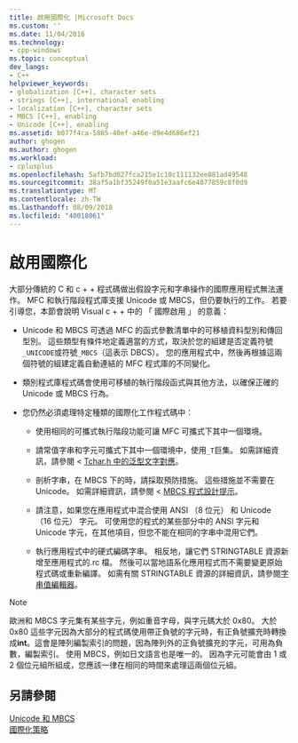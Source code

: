 ```yaml
---
title: 啟用國際化 |Microsoft Docs
ms.custom: ''
ms.date: 11/04/2016
ms.technology:
- cpp-windows
ms.topic: conceptual
dev_langs:
- C++
helpviewer_keywords:
- globalization [C++], character sets
- strings [C++], international enabling
- localization [C++], character sets
- MBCS [C++], enabling
- Unicode [C++], enabling
ms.assetid: b077f4ca-5865-40ef-a46e-d9e4d686ef21
author: ghogen
ms.author: ghogen
ms.workload:
- cplusplus
ms.openlocfilehash: 5afb7bd027fca215e1c10c111132ee881ad49548
ms.sourcegitcommit: 38af5a1bf35249f0a51e3aafc6e4077859c8f0d9
ms.translationtype: MT
ms.contentlocale: zh-TW
ms.lasthandoff: 08/09/2018
ms.locfileid: "40018061"
---
```

# <a name="international-enabling"></a>啟用國際化
大部分傳統的 C 和 c + + 程式碼做出假設字元和字串操作的國際應用程式無法運作。 MFC 和執行階段程式庫支援 Unicode 或 MBCS，但仍要執行的工作。 若要引導您，本節會說明 Visual c + + 中的 「 國際啟用 」 的意義：  
  
-   Unicode 和 MBCS 可透過 MFC 的函式參數清單中的可移植資料型別和傳回型別。 這些類型有條件地定義適當的方式，取決於您的組建是否定義符號`_UNICODE`或符號`_MBCS`（這表示 DBCS）。 您的應用程式中，然後再根據這兩個符號的組建定義自動連結的 MFC 程式庫的不同變化。  
  
-   類別程式庫程式碼會使用可移植的執行階段函式與其他方法，以確保正確的 Unicode 或 MBCS 行為。  
  
-   您仍然必須處理特定種類的國際化工作程式碼中：  
  
    -   使用相同的可攜式執行階段功能可讓 MFC 可攜式下其中一個環境。  
  
    -   請常值字串和字元可攜式下其中一個環境中，使用`_T`巨集。 如需詳細資訊，請參閱 < [Tchar.h 中的泛型文字對應](../text/generic-text-mappings-in-tchar-h.md)。  
  
    -   剖析字串，在 MBCS 下的時，請採取預防措施。 這些措施並不需要在 Unicode。 如需詳細資訊，請參閱 < [MBCS 程式設計提示](../text/mbcs-programming-tips.md)。  
  
    -   請注意，如果您在應用程式中混合使用 ANSI （8 位元） 和 Unicode （16 位元） 字元。 可使用您的程式的某些部分中的 ANSI 字元和 Unicode 字元，在其他項目，但您不能在相同的字串中混用它們。  
  
    -   執行應用程式中的硬式編碼字串。 相反地，讓它們 STRINGTABLE 資源新增至應用程式的.rc 檔。 然後可以當地語系化應用程式而不需要變更原始程式碼或重新編譯。 如需有關 STRINGTABLE 資源的詳細資訊，請參閱[字串值編輯器](../windows/string-editor.md)。  
  
> [!NOTE]
>  歐洲和 MBCS 字元集有某些字元，例如重音字母，與字元碼大於 0x80。 大於 0x80 這些字元因為大部分的程式碼使用帶正負號的字元時，有正負號擴充時轉換成**int**。這會是陣列編製索引的問題，因為陣列外的正負號擴充的字元，可用為負數，編製索引。 使用 MBCS，例如日文語言也是唯一的。 因為字元可能會由 1 或 2 個位元組所組成，您應該一律在相同的時間來處理這兩個位元組。  
  
## <a name="see-also"></a>另請參閱  
 [Unicode 和 MBCS](../text/unicode-and-mbcs.md)   
 [國際化策略](../text/internationalization-strategies.md)